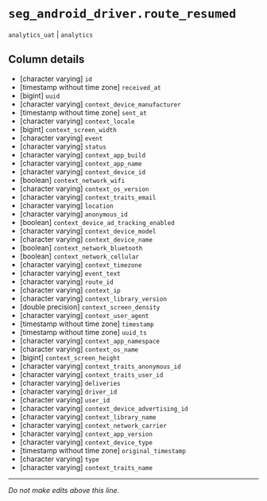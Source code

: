 # `seg_android_driver.route_resumed`
`analytics_uat` | `analytics`

## Column details
* [character varying] `id`
* [timestamp without time zone] `received_at`
* [bigint]    `uuid`
* [character varying] `context_device_manufacturer`
* [timestamp without time zone] `sent_at`
* [character varying] `context_locale`
* [bigint]    `context_screen_width`
* [character varying] `event`
* [character varying] `status`
* [character varying] `context_app_build`
* [character varying] `context_app_name`
* [character varying] `context_device_id`
* [boolean]   `context_network_wifi`
* [character varying] `context_os_version`
* [character varying] `context_traits_email`
* [character varying] `location`
* [character varying] `anonymous_id`
* [boolean]   `context_device_ad_tracking_enabled`
* [character varying] `context_device_model`
* [character varying] `context_device_name`
* [boolean]   `context_network_bluetooth`
* [boolean]   `context_network_cellular`
* [character varying] `context_timezone`
* [character varying] `event_text`
* [character varying] `route_id`
* [character varying] `context_ip`
* [character varying] `context_library_version`
* [double precision] `context_screen_density`
* [character varying] `context_user_agent`
* [timestamp without time zone] `timestamp`
* [timestamp without time zone] `uuid_ts`
* [character varying] `context_app_namespace`
* [character varying] `context_os_name`
* [bigint]    `context_screen_height`
* [character varying] `context_traits_anonymous_id`
* [character varying] `context_traits_user_id`
* [character varying] `deliveries`
* [character varying] `driver_id`
* [character varying] `user_id`
* [character varying] `context_device_advertising_id`
* [character varying] `context_library_name`
* [character varying] `context_network_carrier`
* [character varying] `context_app_version`
* [character varying] `context_device_type`
* [timestamp without time zone] `original_timestamp`
* [character varying] `type`
* [character varying] `context_traits_name`

-------------------------------------------------------------------------------
*Do not make edits above this line.*
